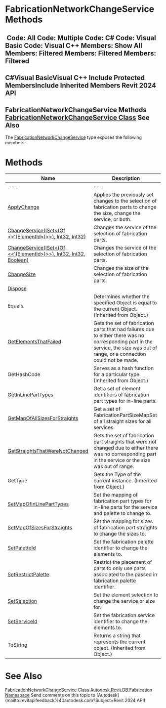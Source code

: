 # FabricationNetworkChangeService Methods

﻿
 Code: All Code: Multiple Code: C# Code: Visual Basic Code: Visual C++  Members: Show All Members: Filtered Members: Filtered Members: Filtered   
---  
C#Visual BasicVisual C++
Include Protected MembersInclude Inherited Members
Revit 2024 API  
---  
FabricationNetworkChangeService Methods  
[FabricationNetworkChangeService Class](ddd58cb0-54bc-a864-9688-b890a7140112.md "FabricationNetworkChangeService Class") See Also  
---  
The [FabricationNetworkChangeService](ddd58cb0-54bc-a864-9688-b890a7140112.md "FabricationNetworkChangeService Class") type exposes the following members.
# Methods
| Name | Description |
| --- | --- |
| --- | --- | --- |
| [ApplyChange](f9b261dc-80f8-00c9-425c-973d325a4379.md "ApplyChange Method") | Applies the previously set changes to the selection of fabrication parts to change the size, change the service, or both. |
| [ChangeService(ISet<(Of <<'(ElementId>)>>), Int32, Int32)](17ab8b80-947b-8205-a8d9-11e033a06b08.md "ChangeService Method \(ISet\(ElementId\), Int32, Int32\)") | Changes the service of the selection of fabrication parts. |
| [ChangeService(ISet<(Of <<'(ElementId>)>>), Int32, Int32, Boolean)](a5b4b046-ce67-bbaa-5107-cb72bae4595f.md "ChangeService Method \(ISet\(ElementId\), Int32, Int32, Boolean\)") | Changes the service of the selection of fabrication parts. |
| [ChangeSize](0b1e1aab-20f8-9de3-bbe7-9f5b5ab9c1ed.md "ChangeSize Method") | Changes the size of the selection of fabrication parts. |
| [Dispose](737c2175-ad3e-ca2b-e410-3ec745b55c7f.md "Dispose Method") |
| Equals | Determines whether the specified Object is equal to the current Object. (Inherited from Object.) |
| [GetElementsThatFailed](7bc30db4-1cae-1acb-c346-d164d5b90822.md "GetElementsThatFailed Method") | Gets the set of fabrication parts that had failures due to either there was no corresponding part in the service, the size was out of range, or a connection could not be made. |
| GetHashCode | Serves as a hash function for a particular type.  (Inherited from Object.) |
| [GetInLinePartTypes](c7ae31f2-0158-7673-64a8-2b983f8b37bf.md "GetInLinePartTypes Method") | Get a set of element identifiers of fabrication part types for in-line parts. |
| [GetMapOfAllSizesForStraights](34ceb348-135f-4349-b04d-814763d3bff7.md "GetMapOfAllSizesForStraights Method") | Get a set of FabricationPartSizeMapSet of all straight sizes for all services. |
| [GetStraightsThatWereNotChanged](644c47d9-806b-cd68-bf3e-0f8997c89f50.md "GetStraightsThatWereNotChanged Method") | Gets the set of fabrication part straights that were not changed due to either there was no corresponding part in the service or the size was out of range. |
| GetType | Gets the Type of the current instance. (Inherited from Object.) |
| [SetMapOfInLinePartTypes](433425ef-b5ae-6049-e67c-8149736c51ef.md "SetMapOfInLinePartTypes Method") | Set the mapping of fabrication part types for in-line parts for the service and palette to change to. |
| [SetMapOfSizesForStraights](3bf6d1da-663c-96e7-ec90-0b82f90efebb.md "SetMapOfSizesForStraights Method") | Set the mapping for sizes of fabrication part straights to change the sizes to. |
| [SetPaletteId](cb8405ce-67de-cea2-abda-a83b2053e0fc.md "SetPaletteId Method") | Set the fabrication palette identifier to change the elements to. |
| [SetRestrictPalette](0785a691-501f-5647-cbd3-95cd75c5e707.md "SetRestrictPalette Method") | Restrict the placement of parts to only use parts associated to the passed in fabrication palette identifier. |
| [SetSelection](f27088a0-3ee2-0a54-4051-e81b0e4a63f7.md "SetSelection Method") | Set the element selection to change the service or size for. |
| [SetServiceId](dc16382e-84f3-a3f0-c302-abc334133d2e.md "SetServiceId Method") | Set the fabrication service identifier to change the elements to. |
| ToString | Returns a string that represents the current object. (Inherited from Object.) |

# See Also
[FabricationNetworkChangeService Class](ddd58cb0-54bc-a864-9688-b890a7140112.md "FabricationNetworkChangeService Class")
[Autodesk.Revit.DB.Fabrication Namespace](49e74a25-7ea1-efa6-548a-a3c3d0655e43.md "Autodesk.Revit.DB.Fabrication Namespace")
Send comments on this topic to [Autodesk](mailto:revitapifeedback%40autodesk.com?Subject=Revit 2024 API)